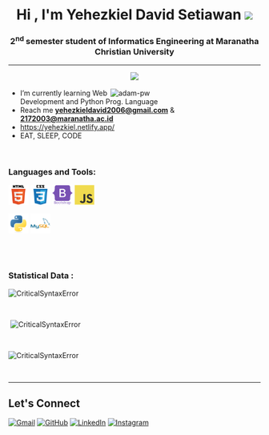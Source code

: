 <h1 align="center">Hi , I'm Yehezkiel David Setiawan <img src="https://media.giphy.com/media/hvRJCLFzcasrR4ia7z/giphy.gif" width="35"></h1>
<h3 align="center"> 2<sup>nd</sup> semester student of Informatics Engineering at Maranatha Christian University</h3>
<hr>
<p align="center">
 <img src="https://readme-typing-svg.herokuapp.com/?lines=Informatics+Engineering+Student;Web+Development+Enthusiast&font=Fira%20Code&center=true&width=380&height=50">
</p>
<p><img align="right" src="https://github.com/Adam-pw/Adam-pw/blob/main/animation_500_kxa883sd.gif" alt="adam-pw" width="300" /></p>

- I’m currently learning Web Development and Python Prog. Language
- Reach me **yehezkieldavid2006@gmail.com** & **2172003@maranatha.ac.id**
- https://yehezkiel.netlify.app/
- EAT, SLEEP, CODE

<br>

<h3 align="left">Languages and Tools:</h3>
<p align="left">
	
 <img
      src="https://raw.githubusercontent.com/devicons/devicon/master/icons/html5/html5-original-wordmark.svg"
      alt="html5" width="40" height="40" /> 
<img
      src="https://raw.githubusercontent.com/devicons/devicon/master/icons/css3/css3-original-wordmark.svg" alt="css3"
      width="40" height="40" />
  <img src="https://raw.githubusercontent.com/devicons/devicon/master/icons/bootstrap/bootstrap-plain-wordmark.svg"
      alt="bootstrap" width="40" height="40" />
  <img
      src="https://raw.githubusercontent.com/devicons/devicon/master/icons/javascript/javascript-original.svg"
      alt="javascript" width="40" height="40" /> 

 <img
      src="https://raw.githubusercontent.com/devicons/devicon/master/icons/python/python-original.svg" alt="python"
      width="40" height="40" />
  <img
      src="https://raw.githubusercontent.com/devicons/devicon/master/icons/mysql/mysql-original-wordmark.svg"
      alt="mysql" width="40" height="40" />
</p>
<br>
<br>
<h3>Statistical Data :</h3>
<p><img 
    src="https://github-readme-stats.vercel.app/api/top-langs?username=CriticalSyntaxError&show_icons=true&locale=en&layout=compact"
    alt="CriticalSyntaxError" /></p>

<br>

<p>&nbsp;<img src="https://github-readme-stats.vercel.app/api?username=CriticalSyntaxError&show_icons=true&locale=en"
    alt="CriticalSyntaxError" /></p>

<br>

<p><img  src="https://github-readme-streak-stats.herokuapp.com/?user=CriticalSyntaxError&" alt="CriticalSyntaxError" /></p>

<br>

<hr/>

## Let's Connect
<p>
	<a href="mailto:yehezkieldavid2006@gmail.com"><img src="https://img.icons8.com/bubbles/50/000000/gmail.png" alt="Gmail"/></a>
	<a href="https://github.com/CriticalSyntaxError"><img src="https://img.icons8.com/bubbles/50/000000/github.png" alt="GitHub"/></a>
	<a href="https://www.linkedin.com/in/ydavids/"><img src="https://img.icons8.com/bubbles/50/000000/linkedin.png" alt="LinkedIn"/></a>
	<a href="https://instagram.com/syntax._error"><img src="https://img.icons8.com/bubbles/50/000000/instagram.png" alt="Instagram"/></a>
</p>

